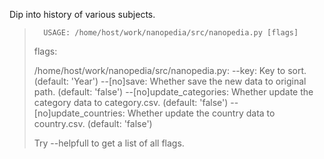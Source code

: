 Dip into history of various subjects.

>
>       USAGE: /home/host/work/nanopedia/src/nanopedia.py [flags]
>flags:
>
>/home/host/work/nanopedia/src/nanopedia.py:
>  --key: Key to sort.
>    (default: 'Year')
>  --[no]save: Whether save the new data to original path.
>    (default: 'false')
>  --[no]update_categories: Whether update the category data to category.csv.
>    (default: 'false')
>  --[no]update_countries: Whether update the country data to country.csv.
>    (default: 'false')
>
>Try --helpfull to get a list of all flags.
